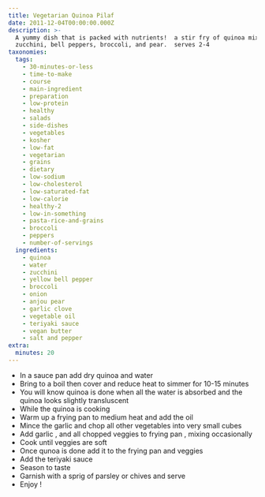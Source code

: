```yaml
---
title: Vegetarian Quinoa Pilaf
date: 2011-12-04T00:00:00.000Z
description: >-
  A yummy dish that is packed with nutrients!  a stir fry of quinoa mixed with
  zucchini, bell peppers, broccoli, and pear.  serves 2-4
taxonomies:
  tags:
    - 30-minutes-or-less
    - time-to-make
    - course
    - main-ingredient
    - preparation
    - low-protein
    - healthy
    - salads
    - side-dishes
    - vegetables
    - kosher
    - low-fat
    - vegetarian
    - grains
    - dietary
    - low-sodium
    - low-cholesterol
    - low-saturated-fat
    - low-calorie
    - healthy-2
    - low-in-something
    - pasta-rice-and-grains
    - broccoli
    - peppers
    - number-of-servings
  ingredients:
    - quinoa
    - water
    - zucchini
    - yellow bell pepper
    - broccoli
    - onion
    - anjou pear
    - garlic clove
    - vegetable oil
    - teriyaki sauce
    - vegan butter
    - salt and pepper
extra:
  minutes: 20
---
```

 - In a sauce pan add dry quinoa and water
 - Bring to a boil then cover and reduce heat to simmer for 10-15 minutes
 - You will know quinoa is done when all the water is absorbed and the quinoa looks slightly transluscent
 - While the quinoa is cooking
 - Warm up a frying pan to medium heat and add the oil
 - Mince the garlic and chop all other vegetables into very small cubes
 - Add garlic , and all chopped veggies to frying pan , mixing occasionally
 - Cook until veggies are soft
 - Once qunoa is done add it to the frying pan and veggies
 - Add the teriyaki sauce
 - Season to taste
 - Garnish with a sprig of parsley or chives and serve
 - Enjoy !
